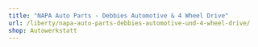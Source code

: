 ```yaml
---
title: "NAPA Auto Parts - Debbies Automotive & 4 Wheel Drive"
url: /liberty/napa-auto-parts-debbies-automotive-und-4-wheel-drive/
shop: Autowerkstatt
---
```

